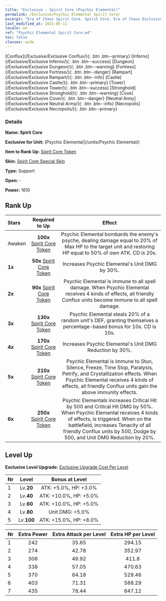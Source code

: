 ```yaml
---
title: "Exclusive - Spirit Core (Psychic Elemental)"
permalink: /Exclusive/Psychic Elemental Spirit Core/
excerpt: "Era of Chaos Spirit Core. Spirit Core. Era of Chaos Exclusive Spirit Core. Psychic Elemental Exclusive."
last_modified_at: 2021-05-11
locale: en
ref: "Psychic Elemental Spirit Core.md"
toc: false
classes: wide
---
```

 [Conflux](/Exclusive/Exclusive Conflux/){: .btn .btn--primary} [Inferno](/Exclusive/Exclusive Inferno/){: .btn .btn--success} [Dungeon](/Exclusive/Exclusive Dungeon/){: .btn .btn--warning} [Fortress](/Exclusive/Exclusive Fortress/){: .btn .btn--danger} [Rampart](/Exclusive/Exclusive Rampart/){: .btn .btn--info} [Castle](/Exclusive/Exclusive Castle/){: .btn .btn--primary} [Tower](/Exclusive/Exclusive Tower/){: .btn .btn--success} [Stronghold](/Exclusive/Exclusive Stronghold/){: .btn .btn--warning} [Cove](/Exclusive/Exclusive Cove/){: .btn .btn--danger} [Neutral Army](/Exclusive/Exclusive Neutral Army/){: .btn .btn--info} [Necropolis](/Exclusive/Exclusive Necropolis/){: .btn .btn--primary} 

### Details
 **Name: Spirit Core** 

 **Exclusive for Unit:** [Psychic Elemental](/units/Psychic Elemental/) 

 **Item to Rank Up:** [Spirit Core Token](/Items/con_1000/)

 **Skin:** [Spirit Core Special Skin](/Items/con_668/)

 **Type:** Support

 **Open:** -

 **Power:** 1610

## Rank Up

  |     Stars    |  Required to Up | Effect |
  |:-------------|:---------------:|:---------------:|
  |  Awaken  | **100x** [Spirit Core Token](/Items/con_1000/) | <Demoralize> Psychic Elemental bombards the enemy's psyche, dealing damage equal to 20% of Max HP to the target unit and restoring HP equal to 50% of own ATK. CD is 20s. |
  | **1x** <i class="fas fa-star"/> | **50x** [Spirit Core Token](/Items/con_1000/) | Increases Psychic Elemental's Unit DMG by 30%. |
  | **2x** <i class="fas fa-star"/> | **90x** [Spirit Core Token](/Items/con_1000/) | Psychic Elemental is immune to all spell damage. When Psychic Elemental receives 4 kinds of <Elemental Resonance> effects, all friendly Conflux units become immune to all spell damage. |
  | **3x** <i class="fas fa-star"/> | **130x** [Spirit Core Token](/Items/con_1000/) | <Domination> Psychic Elemental steals 20% of a random unit's DEF, granting themselves a percentage-based bonus for 10s. CD is 10s. |
  | **4x** <i class="fas fa-star"/> | **170x** [Spirit Core Token](/Items/con_1000/) | Increases Psychic Elemental's Unit DMG Reduction by 30%. |
  | **5x** <i class="fas fa-star"/> | **210x** [Spirit Core Token](/Items/con_1000/) | Psychic Elemental is immune to Stun, Silence, Freeze, Time Stop, Paralysis, Petrify, and Crystallization effects. When Psychic Elemental receives 4 kinds of <Elemental Resonance> effects, all friendly Conflux units gain the above immunity effects. |
  | **6x** <i class="fas fa-star"/> | **250x** [Spirit Core Token](/Items/con_1000/) | <Elemental Harmony> Psychic Elementals increases Critical Hit by 500 and Critical Hit DMG by 50%. When Psychic Elemental receives 4 kinds of <Elemental Resonance> effects, <Elemental Harmony> is triggered. When on the battlefield, increases Tenacity of all friendly Conflux units by 500, Dodge by 500, and Unit DMG Reduction by 20%. |


## Level Up
 **Exclusive Level Upgrade:** [Exclusive Upgrade Cost Per Level](/Exclusive/ExclusiveUpgradeCostPerLevel/)

  |  Nr  |   Level  | Bonus at Level |
  |:-----|:--------:|:--------------:|
  | 1 | Lv.**20** | ATK: +5.0%, HP: +3.0% |
  | 2 | Lv.**40** | ATK: +10.0%, HP: +5.0% |
  | 3 | Lv.**60** | ATK: +10.0%, HP: +5.0% |
  | 4 | Lv.**80** | Unit DMG: +5.0% |
  | 5 | Lv.**100** | ATK: +15.0%, HP: +8.0% |


  |  Nr  |  Extra Power | Extra Attack per Level | Extra HP per Level |
  |:-----|:--------:|:--------:|:--------:|
  | 1 | 242 | 35.65 | 294.15 |
  | 2 | 274 | 42.78 | 352.97 |
  | 3 | 306 | 49.92 | 411.8 |
  | 4 | 338 | 57.05 | 470.63 |
  | 5 | 370 | 64.18 | 529.46 |
  | 6 | 403 | 71.31 | 588.29 |
  | 7 | 435 | 78.44 | 647.12 |


